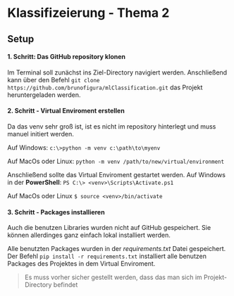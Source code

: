 # Klassifizeierung - Thema 2

## Setup
#### 1. Schritt: Das GitHub repository klonen
Im Terminal soll zunächst ins Ziel-Directory navigiert werden.
Anschließend kann über den Befehl
`git clone https://github.com/brunofigura/mlClassification.git`
das Projekt heruntergeladen werden.

#### 2. Schritt - Virtual Enviroment erstellen
Da das venv sehr groß ist, ist es nicht im repository hinterlegt und muss manuel initiert werden.

Auf Windows:
`c:\>python -m venv c:\path\to\myenv`

Auf MacOs oder Linux:
`python -m venv /path/to/new/virtual/environment`

Anschließend sollte das Virtual Enviroment gestartet werden.
Auf Windows in der **PowerShell**:
`PS C:\> <venv>\Scripts\Activate.ps1`

Auf MacOs oder Linux
`$ source <venv>/bin/activate`

#### 3. Schritt - Packages installieren
Auch die benutzen Libraries wurden nicht auf GitHub gespeichert. Sie können allerdinges ganz einfach lokal installiert werden. 

Alle benutzten Packages wurden in der _requirements.txt_ Datei gespeichert.
Der Befehl `pip install -r requirements.txt` installiert alle benutzen Packages des Projektes in dem Virtual Enviroment.

> Es muss vorher sicher gestellt werden, dass das man sich im Projekt-Directory befindet